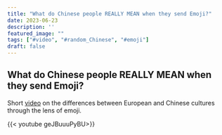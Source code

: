 ```yaml
---
title: "What do Chinese people REALLY MEAN when they send Emoji?"
date: 2023-06-23
description: ''
featured_image: ""
tags: ["#video", "#random_Chinese", "#emoji"]
draft: false
---
```



## What do Chinese people REALLY MEAN when they send Emoji?

Short [video](https://www.youtube.com/watch?v=geJBuuuPyBU) on the differences between European and Chinese cultures through the lens of emoji.

{{< youtube geJBuuuPyBU>}}
